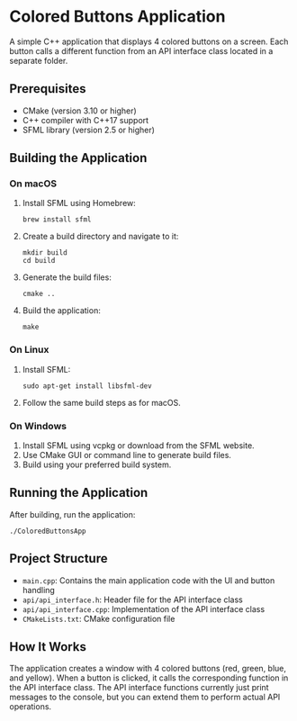 # Colored Buttons Application

A simple C++ application that displays 4 colored buttons on a screen. Each button calls a different function from an API interface class located in a separate folder.

## Prerequisites

- CMake (version 3.10 or higher)
- C++ compiler with C++17 support
- SFML library (version 2.5 or higher)

## Building the Application

### On macOS

1. Install SFML using Homebrew:
   ```
   brew install sfml
   ```

2. Create a build directory and navigate to it:
   ```
   mkdir build
   cd build
   ```

3. Generate the build files:
   ```
   cmake ..
   ```

4. Build the application:
   ```
   make
   ```

### On Linux

1. Install SFML:
   ```
   sudo apt-get install libsfml-dev
   ```

2. Follow the same build steps as for macOS.

### On Windows

1. Install SFML using vcpkg or download from the SFML website.
2. Use CMake GUI or command line to generate build files.
3. Build using your preferred build system.

## Running the Application

After building, run the application:

```
./ColoredButtonsApp
```

## Project Structure

- `main.cpp`: Contains the main application code with the UI and button handling
- `api/api_interface.h`: Header file for the API interface class
- `api/api_interface.cpp`: Implementation of the API interface class
- `CMakeLists.txt`: CMake configuration file

## How It Works

The application creates a window with 4 colored buttons (red, green, blue, and yellow). When a button is clicked, it calls the corresponding function in the API interface class. The API interface functions currently just print messages to the console, but you can extend them to perform actual API operations. 